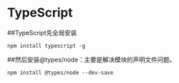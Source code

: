 # TypeScript

##TypeScript先全局安装
```
npm install typescript -g
```

##然后安装@types/node：主要是解决模块的声明文件问题。
```
npm install @types/node --dev-save
```
